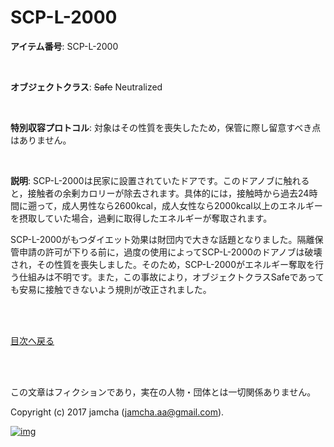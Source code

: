 # SCP-L-2000

**アイテム番号**: SCP-L-2000  

<br>  

**オブジェクトクラス**: <del>Safe</del> Neutralized  

<br>  

**特別収容プロトコル**: 対象はその性質を喪失したため，保管に際し留意すべき点はありません。  

<br>  

**説明**: SCP-L-2000は民家に設置されていたドアです。このドアノブに触れると，接触者の余剰カロリーが除去されます。具体的には，接触時から過去24時間に遡って，成人男性なら2600kcal，成人女性なら2000kcal以上のエネルギーを摂取していた場合，過剰に取得したエネルギーが奪取されます。  

SCP-L-2000がもつダイエット効果は財団内で大きな話題となりました。隔離保管申請の許可が下りる前に，過度の使用によってSCP-L-2000のドアノブは破壊され，その性質を喪失しました。そのため，SCP-L-2000がエネルギー奪取を行う仕組みは不明です。また，この事故により，オブジェクトクラスSafeであっても安易に接触できないよう規則が改正されました。  

<br>  
<br>  

[目次へ戻る](https://github.com/jamcha-aa/SCP/blob/master/README.md)  

<br>  
<br>  

この文章はフィクションであり，実在の人物・団体とは一切関係ありません。  

Copyright (c) 2017 jamcha (jamcha.aa@gmail.com).  

[![img](http://i.creativecommons.org/l/by-sa/4.0/88x31.png)](http://creativecommons.org/licenses/by-sa/4.0/deed)